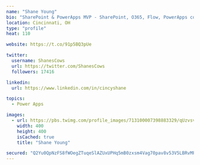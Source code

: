 ```yaml
---
name: "Shane Young"
bio: "SharePoint & PowerApps MVP - SharePoint, O365, Flow, PowerApps consulting? @PowerApps911 | Pure Snark? You found it."
location: Cincinnati, OH
type: "profile"
heat: 110

website: https://t.co/91p5BQ3pUe

twitter:
  username: ShanesCows
  url: https://twitter.com/ShanesCows
  followers: 17416

linkedin:
  url: https://www.linkedin.com/in/cincyshane

topics:
  - Power Apps

images:
  - url: https://pbs.twimg.com/profile_images/713100007398883329/qUzvsvQ3_400x400.jpg
    width: 400
    height: 400
    isCached: true
    title: "Shane Young"

secured: "Q2Yu0QpNzFS8fWOegZTuqeSlAZUxUPHq5mB0zxsm4Vag70pav8v53V5LBRvMPJLlfOY21eLjm3Cz+dbDRcs3hqivBl8O2hH6FORQx/F9vsSHJWU72QegD6fHY0cdd4eD0VSdS101ljYLaA2NojP0SxWGzz1JbSKFP4IKYC1AbWLivdO8Lzy+nOK2mUdBlOEbmL6bb0sLTRc9FYpHYYGZdaQzv9Cn0lHYNW2dmdQCAIgYnIBtGq6w6VWIolvod03LJ86IBHyvv1HgdpwFAa6Pb7NzCIguVDT2XDDUWkdJVbgunPti8XliLlZIZ8koJPucPTPBdomOkN4hk9AxXF4Zsc1Xd60K8Mhm+z7BZITw2mPyMoLhKYFnRuYuGmOpBbGQNKlvrIgSKgKyk4zNDhfJNijI1qS6jyMwvzyFQumGMY4=;ovOn0w2VjLECW4Q2sr3MYQ=="
---
```


